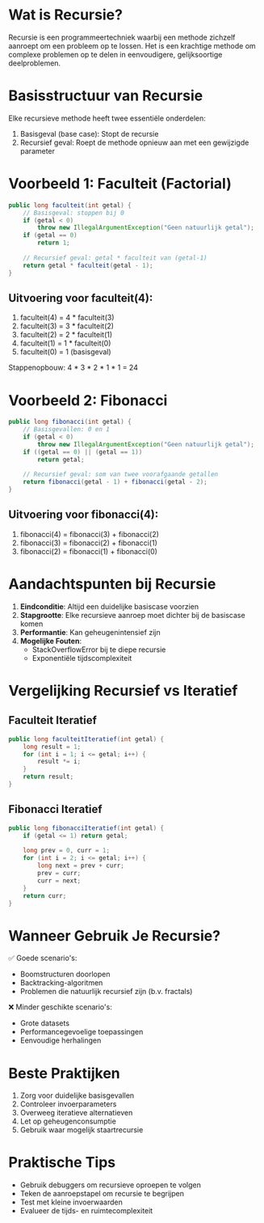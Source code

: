 # Wat is Recursie?

Recursie is een programmeertechniek waarbij een methode zichzelf aanroept om een probleem op te lossen. Het is een krachtige methode om complexe problemen op te delen in eenvoudigere, gelijksoortige deelproblemen.

# Basisstructuur van Recursie

Elke recursieve methode heeft twee essentiële onderdelen:

1. Basisgeval (base case): Stopt de recursie
2. Recursief geval: Roept de methode opnieuw aan met een gewijzigde parameter

# Voorbeeld 1: Faculteit (Factorial)

```java
public long faculteit(int getal) {
    // Basisgeval: stoppen bij 0
    if (getal < 0)
        throw new IllegalArgumentException("Geen natuurlijk getal");
    if (getal == 0)
        return 1;
    
    // Recursief geval: getal * faculteit van (getal-1)
    return getal * faculteit(getal - 1);
}
```

## Uitvoering voor faculteit(4):

1. faculteit(4) = 4 * faculteit(3)
2. faculteit(3) = 3 * faculteit(2)
3. faculteit(2) = 2 * faculteit(1)
4. faculteit(1) = 1 * faculteit(0)
5. faculteit(0) = 1 (basisgeval)

Stappenopbouw: 4 * 3 * 2 * 1 * 1 = 24


# Voorbeeld 2: Fibonacci

```java
public long fibonacci(int getal) {
    // Basisgevallen: 0 en 1
    if (getal < 0)
        throw new IllegalArgumentException("Geen natuurlijk getal");
    if ((getal == 0) || (getal == 1))
        return getal;
    
    // Recursief geval: som van twee voorafgaande getallen
    return fibonacci(getal - 1) + fibonacci(getal - 2);
}
```

## Uitvoering voor fibonacci(4):

1. fibonacci(4) = fibonacci(3) + fibonacci(2)
2. fibonacci(3) = fibonacci(2) + fibonacci(1)
3. fibonacci(2) = fibonacci(1) + fibonacci(0)

# Aandachtspunten bij Recursie

1. **Eindconditie**: Altijd een duidelijke basiscase voorzien
2. **Stapgrootte**: Elke recursieve aanroep moet dichter bij de basiscase komen
3. **Performantie**: Kan geheugenintensief zijn
4. **Mogelijke Fouten**:
    - StackOverflowError bij te diepe recursie
    - Exponentiële tijdscomplexiteit

# Vergelijking Recursief vs Iteratief

## Faculteit Iteratief

```java
public long faculteitIteratief(int getal) {
    long result = 1;
    for (int i = 1; i <= getal; i++) {
        result *= i;
    }
    return result;
}
```

## Fibonacci Iteratief

```java
public long fibonacciIteratief(int getal) {
    if (getal <= 1) return getal;
    
    long prev = 0, curr = 1;
    for (int i = 2; i <= getal; i++) {
        long next = prev + curr;
        prev = curr;
        curr = next;
    }
    return curr;
}
```


# Wanneer Gebruik Je Recursie?

✅ Goede scenario's:

- Boomstructuren doorlopen
- Backtracking-algoritmen
- Problemen die natuurlijk recursief zijn (b.v. fractals)

❌ Minder geschikte scenario's:

- Grote datasets
- Performancegevoelige toepassingen
- Eenvoudige herhalingen

# Beste Praktijken

1. Zorg voor duidelijke basisgevallen
2. Controleer invoerparameters
3. Overweeg iteratieve alternatieven
4. Let op geheugenconsumptie
5. Gebruik waar mogelijk staartrecursie

# Praktische Tips

- Gebruik debuggers om recursieve oproepen te volgen
- Teken de aanroepstapel om recursie te begrijpen
- Test met kleine invoerwaarden
- Evalueer de tijds- en ruimtecomplexiteit